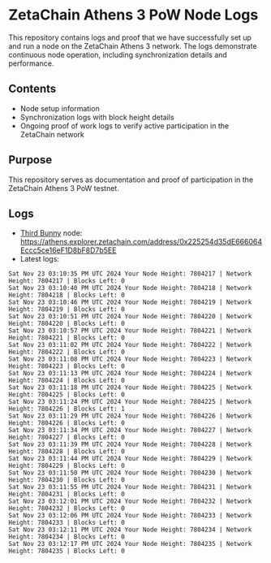 # ZetaChain Athens 3 PoW Node Logs
This repository contains logs and proof that we have successfully set up and run a node on the ZetaChain Athens 3 network. The logs demonstrate continuous node operation, including synchronization details and performance.

## Contents
- Node setup information
- Synchronization logs with block height details
- Ongoing proof of work logs to verify active participation in the ZetaChain network

## Purpose
This repository serves as documentation and proof of participation in the ZetaChain Athens 3 PoW testnet.

## Logs

- [Third Bunny](https://thirdbunny.xyz/) node: https://athens.explorer.zetachain.com/address/0x225254d35dE666064Eccc5ce16eF1D8bF8D7b5EE
- Latest logs:
```
Sat Nov 23 03:10:35 PM UTC 2024 Your Node Height: 7804217 | Network Height: 7804217 | Blocks Left: 0
Sat Nov 23 03:10:40 PM UTC 2024 Your Node Height: 7804218 | Network Height: 7804218 | Blocks Left: 0
Sat Nov 23 03:10:46 PM UTC 2024 Your Node Height: 7804219 | Network Height: 7804219 | Blocks Left: 0
Sat Nov 23 03:10:51 PM UTC 2024 Your Node Height: 7804220 | Network Height: 7804220 | Blocks Left: 0
Sat Nov 23 03:10:57 PM UTC 2024 Your Node Height: 7804221 | Network Height: 7804221 | Blocks Left: 0
Sat Nov 23 03:11:02 PM UTC 2024 Your Node Height: 7804222 | Network Height: 7804222 | Blocks Left: 0
Sat Nov 23 03:11:08 PM UTC 2024 Your Node Height: 7804223 | Network Height: 7804223 | Blocks Left: 0
Sat Nov 23 03:11:13 PM UTC 2024 Your Node Height: 7804224 | Network Height: 7804224 | Blocks Left: 0
Sat Nov 23 03:11:18 PM UTC 2024 Your Node Height: 7804225 | Network Height: 7804225 | Blocks Left: 0
Sat Nov 23 03:11:24 PM UTC 2024 Your Node Height: 7804225 | Network Height: 7804226 | Blocks Left: 1
Sat Nov 23 03:11:29 PM UTC 2024 Your Node Height: 7804226 | Network Height: 7804226 | Blocks Left: 0
Sat Nov 23 03:11:34 PM UTC 2024 Your Node Height: 7804227 | Network Height: 7804227 | Blocks Left: 0
Sat Nov 23 03:11:39 PM UTC 2024 Your Node Height: 7804228 | Network Height: 7804228 | Blocks Left: 0
Sat Nov 23 03:11:44 PM UTC 2024 Your Node Height: 7804229 | Network Height: 7804229 | Blocks Left: 0
Sat Nov 23 03:11:50 PM UTC 2024 Your Node Height: 7804230 | Network Height: 7804230 | Blocks Left: 0
Sat Nov 23 03:11:55 PM UTC 2024 Your Node Height: 7804231 | Network Height: 7804231 | Blocks Left: 0
Sat Nov 23 03:12:01 PM UTC 2024 Your Node Height: 7804232 | Network Height: 7804232 | Blocks Left: 0
Sat Nov 23 03:12:06 PM UTC 2024 Your Node Height: 7804233 | Network Height: 7804233 | Blocks Left: 0
Sat Nov 23 03:12:11 PM UTC 2024 Your Node Height: 7804234 | Network Height: 7804234 | Blocks Left: 0
Sat Nov 23 03:12:17 PM UTC 2024 Your Node Height: 7804235 | Network Height: 7804235 | Blocks Left: 0
```
